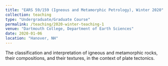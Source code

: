 ```yaml
---
title: "EARS 59/159 (Igneous and Metamorphic Petrology), Winter 2020"
collection: teaching
type: "Undergraduate/Graduate Course"
permalink: /teaching/2020-winter-teaching-1
venue: "Dartmouth College, Department of Earth Sciences"
date: 2020-01-06
location: "Hanover, NH"
---
```


The classification and interpretation of igneous and metamorphic rocks, their compositions, and their textures, in the context of plate tectonics.
